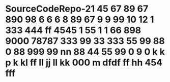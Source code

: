 # SourceCodeRepo-21 45 67 89 67 890 98 6 6 6 8 89 67 9 9 99 10 12 1   333 444 ff 4545 1 55 1 1 66 898 9000 78787 333 99 33 333 55 99 88 0 88 999 99 nn 88 44 55 99 0 9 0 k k p k kl ff ll jj ll kk 000 m dfdf ff hh 454 fff

